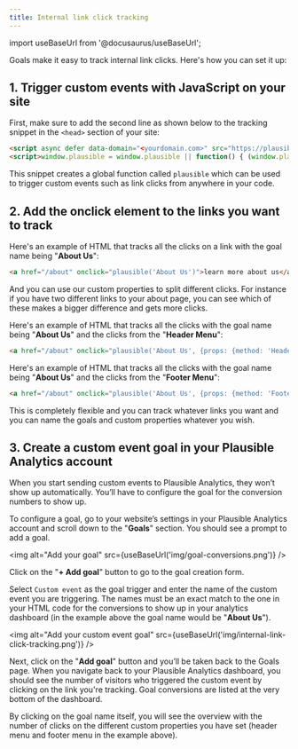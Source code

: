 ```yaml
---
title: Internal link click tracking
---
```


import useBaseUrl from '@docusaurus/useBaseUrl';

Goals make it easy to track internal link clicks. Here's how you can set it up:

## 1. Trigger custom events with JavaScript on your site

First, make sure to add the second line as shown below to the tracking snippet in the `<head>` section of your site:

```html
<script async defer data-domain="<yourdomain.com>" src="https://plausible.io/js/plausible.js"></script>
<script>window.plausible = window.plausible || function() { (window.plausible.q = window.plausible.q || []).push(arguments) }</script>
```

This snippet creates a global function called `plausible` which can be used to trigger custom events such as link clicks from anywhere in your code.

## 2. Add the onclick element to the links you want to track

Here's an example of HTML that tracks all the clicks on a link with the goal name being "**About Us**":

```html
<a href="/about" onclick="plausible('About Us')">learn more about us</a>
```

And you can use our custom properties to split different clicks. For instance if you have two different links to your about page, you can see which of these makes a bigger difference and gets more clicks. 

Here's an example of HTML that tracks all the clicks with the goal name being "**About Us**" and the clicks from the "**Header Menu**":

```html
<a href="/about" onclick="plausible('About Us', {props: {method: 'Header Menu'}})">learn more about us</a>
```

Here's an example of HTML that tracks all the clicks with the goal name being "**About Us**" and the clicks from the "**Footer Menu**":

```html
<a href="/about" onclick="plausible('About Us', {props: {method: 'Footer Menu'}})">learn more about us</a>
```

This is completely flexible and you can track whatever links you want and you can name the goals and custom properties whatever you wish.

## 3. Create a custom event goal in your Plausible Analytics account

When you start sending custom events to Plausible Analytics, they won’t show up automatically. You’ll have to configure the goal for the conversion numbers to show up.

To configure a goal, go to your website’s settings in your Plausible Analytics account and scroll down to the "**Goals**" section. You should see a prompt to add a goal.

<img alt="Add your goal" src={useBaseUrl('img/goal-conversions.png')} />

Click on the "**+ Add goal**" button to go to the goal creation form.

Select `Custom event` as the goal trigger and enter the name of the custom event you are triggering. The names must be an exact match to the one in your HTML code for the conversions to show up in your analytics dashboard (in the example above the goal name would be "**About Us**").

<img alt="Add your custom event goal" src={useBaseUrl('img/internal-link-click-tracking.png')} />

Next, click on the "**Add goal**" button and you’ll be taken back to the Goals page. When you navigate back to your Plausible Analytics dashboard, you should see the number of visitors who triggered the custom event by clicking on the link you're tracking. Goal conversions are listed at the very bottom of the dashboard.

By clicking on the goal name itself, you will see the overview with the number of clicks on the different custom properties you have set (header menu and footer menu in the example above).
